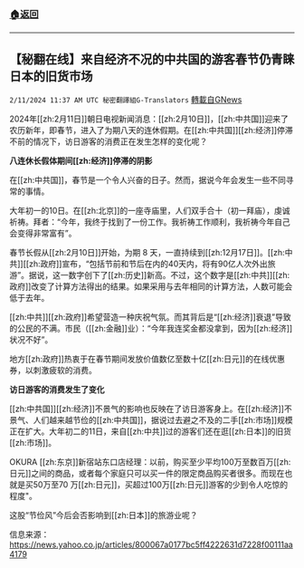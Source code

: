 ###  [:house:返回](README.md)
---


## 【秘翻在线】来自经济不况的中共国的游客春节仍青睐日本的旧货市场
`2/11/2024 11:37 AM UTC 秘密翻譯組G-Translators` [轉載自GNews](https://gnews.org/articles/2298670)

2024年[[zh:2月11日]]朝日电视新闻消息：[[zh:2月10日]]，[[zh:中共国]]迎来了农历新年，即春节，进入了为期八天的连休假期。在[[zh:中共国]][[zh:经济]]停滞不前的情况下，访日游客的消费正在发生怎样的变化呢？

**八连休长假体期间[[zh:经济]]停滞的阴影**

在[[zh:中共国]]，春节是一个令人兴奋的日子。然而，据说今年会发生一些不同寻常的事情。

大年初一的10日。在[[zh:北京]]的一座寺庙里，人们双手合十（初一拜庙），虔诚祈祷。拜者：“今年，我终于找到了一份工作。我祈祷工作顺利，我祈祷今年自己会变得非常富有”。

春节长假从[[zh:2月10日]]开始，为期 8 天，一直持续到[[zh:12月17日]]。[[zh:中共]][[zh:政府]]宣布，“包括节前和节后在内的40天内，将有90亿人次外出旅游”。据说，这一数字创下了[[zh:历史]]新高。不过，这个数字是[[zh:中共]][[zh:政府]]改变了计算方法得出的结果。如果采用与去年相同的计算方法，人数可能会低于去年。

[[zh:中共]][[zh:政府]]希望营造一种庆祝气氛。而其背后是“[[zh:经济]]衰退”导致的公民的不满。市民（[[zh:金融]]业）：“今年我连奖金都没拿到，因为[[zh:经济]]状况不好”。

地方[[zh:政府]]热衷于在春节期间发放价值数亿至数十亿[[zh:日元]]的在线优惠券，以刺激疲软的消费。

**访日游客的消费发生了变化**

[[zh:中共国]][[zh:经济]]不景气的影响也反映在了访日游客身上。在[[zh:经济]]不景气、人们越来越节俭的[[zh:中共国]]，据说过去避之不及的二手[[zh:市场]]规模正在扩大。大年初二的11日，来自[[zh:中共]]过的游客们还在逛[[zh:日本]]的旧货[[zh:市场]]。

OKURA [[zh:东京]]新宿站东口店经理：以前，购买至少平均100万至数百万[[zh:日元]]之间的商品，或者每个家庭只可以买一件的限定商品购买者很多。而现在也就是买50万至70 万[[zh:日元]]，买超过100万[[zh:日元]]游客的少到令人吃惊的程度"。

这股“节俭风”今后会否影响到[[zh:日本]]的旅游业呢？

信息来源：https://news.yahoo.co.jp/articles/800067a0177bc5ff4222631d7228f00111aa4179
